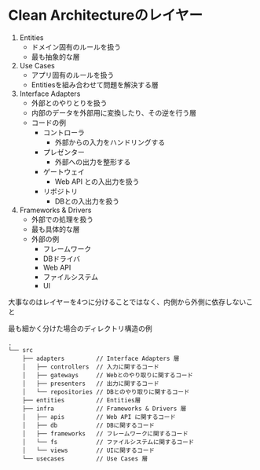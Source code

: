 # Clean Architectureのレイヤー

1. Entities
    - ドメイン固有のルールを扱う
    - 最も抽象的な層
2. Use Cases
    - アプリ固有のルールを扱う
    - Entitiesを組み合わせて問題を解決する層
3. Interface Adapters
    - 外部とのやりとりを扱う
    - 内部のデータを外部用に変換したり、その逆を行う層
    - コードの例
        - コントローラ
            - 外部からの入力をハンドリングする
        - プレゼンター
            - 外部への出力を整形する
        - ゲートウェイ
            - Web API との入出力を扱う
        - リポジトリ
            - DBとの入出力を扱う
4. Frameworks & Drivers
    - 外部での処理を扱う
    - 最も具体的な層
    - 外部の例
        - フレームワーク
        - DBドライバ
        - Web API
        - ファイルシステム
        - UI

大事なのはレイヤーを4つに分けることではなく、内側から外側に依存しないこと

最も細かく分けた場合のディレクトリ構造の例

```
.
└── src
    ├── adapters         // Interface Adapters 層
    │   ├── controllers  // 入力に関するコード
    │   ├── gateways     // Webとのやり取りに関するコード
    │   ├── presenters   // 出力に関するコード
    │   └── repositories // DBとのやり取りに関するコード
    ├── entities         // Entities層
    ├── infra            // Frameworks & Drivers 層
    │   ├── apis         // Web API に関するコード
    │   ├── db           // DBに関するコード
    │   ├── frameworks   // フレームワークに関するコード
    │   └── fs           // ファイルシステムに関するコード
    │   └── views        // UIに関するコード
    └── usecases         // Use Cases 層
```
